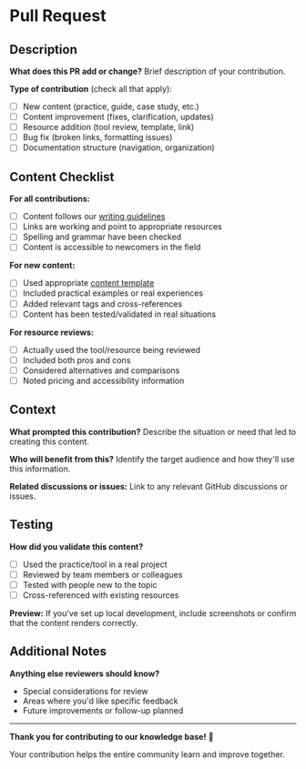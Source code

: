 # Pull Request

## Description

**What does this PR add or change?**
Brief description of your contribution.

**Type of contribution** (check all that apply):
- [ ] New content (practice, guide, case study, etc.)
- [ ] Content improvement (fixes, clarification, updates)
- [ ] Resource addition (tool review, template, link)
- [ ] Bug fix (broken links, formatting issues)
- [ ] Documentation structure (navigation, organization)

## Content Checklist

**For all contributions:**
- [ ] Content follows our [writing guidelines](docs/getting-started/contributing.md#writing-guidelines)
- [ ] Links are working and point to appropriate resources
- [ ] Spelling and grammar have been checked
- [ ] Content is accessible to newcomers in the field

**For new content:**
- [ ] Used appropriate [content template](docs/getting-started/templates.md)
- [ ] Included practical examples or real experiences
- [ ] Added relevant tags and cross-references
- [ ] Content has been tested/validated in real situations

**For resource reviews:**
- [ ] Actually used the tool/resource being reviewed
- [ ] Included both pros and cons
- [ ] Considered alternatives and comparisons
- [ ] Noted pricing and accessibility information

## Context

**What prompted this contribution?**
Describe the situation or need that led to creating this content.

**Who will benefit from this?**
Identify the target audience and how they'll use this information.

**Related discussions or issues:**
Link to any relevant GitHub discussions or issues.

## Testing

**How did you validate this content?**
- [ ] Used the practice/tool in a real project
- [ ] Reviewed by team members or colleagues
- [ ] Tested with people new to the topic
- [ ] Cross-referenced with existing resources

**Preview:**
If you've set up local development, include screenshots or confirm that the content renders correctly.

## Additional Notes

**Anything else reviewers should know?**
- Special considerations for review
- Areas where you'd like specific feedback
- Future improvements or follow-up planned

---

**Thank you for contributing to our knowledge base!** 🎉

Your contribution helps the entire community learn and improve together. 